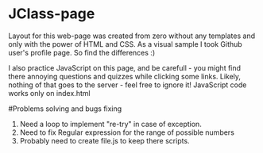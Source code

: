 # JClass-page

Layout for this web-page was created from zero without any templates and only with the power of HTML and CSS. As a visual sample I took Github user's profile page. So find the differences :) 

I also practice JavaScript on this page, and be carefull - you might find there annoying questions and quizzes while clicking some links. Likely, nothing of that goes to the server - feel free to ignore it!  JavaScript code works only on index.html

#Problems solving and bugs fixing

1. Need a loop to implement "re-try" in case of  exception.
2. Need to fix Regular expression for the range of possible numbers
3. Probably need to create file.js to keep there scripts.